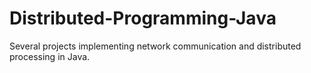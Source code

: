 # Distributed-Programming-Java
Several projects implementing network communication and distributed processing in Java.
